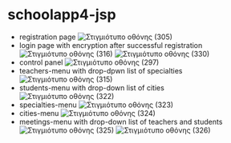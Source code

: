 # schoolapp4-jsp
- registration page
![Στιγμιότυπο οθόνης (305)](https://github.com/billmazio/schoolapp4-jsp/assets/116730698/19a60f28-4a04-42d5-bdb0-c9cd18171049)
- login page with encryption after successful registration
![Στιγμιότυπο οθόνης (316)](https://github.com/billmazio/schoolapp4-jsp/assets/116730698/90967e32-8f4c-429f-92a9-6aa742bb1b74)
![Στιγμιότυπο οθόνης (330)](https://github.com/billmazio/schoolapp4-jsp/assets/116730698/fa82a227-be3b-4a0a-93ca-c52eae013765)
- control panel
![Στιγμιότυπο οθόνης (297)](https://github.com/billmazio/schoolapp4-jsp/assets/116730698/e85a7696-2ff0-40cb-8390-6668979d5347)
- teachers-menu with drop-dpwn list of specialties
![Στιγμιότυπο οθόνης (315)](https://github.com/billmazio/schoolapp4-jsp/assets/116730698/01c7add9-f1e6-4b24-a019-8d12a9669d4a)
- students-menu with drop-down list of cities
![Στιγμιότυπο οθόνης (322)](https://github.com/billmazio/schoolapp4-jsp/assets/116730698/e2b71a95-4959-478d-a36a-fa1d12324da6)
- specialties-menu
![Στιγμιότυπο οθόνης (323)](https://github.com/billmazio/schoolapp4-jsp/assets/116730698/b45d93c8-d0bf-4aa6-954e-6c6b40e21a06)
- cities-menu
![Στιγμιότυπο οθόνης (324)](https://github.com/billmazio/schoolapp4-jsp/assets/116730698/0b2bf7a6-d879-49c1-a11a-f21a4281b73e)
- meetings-menu with drop-down list of teachers and students
![Στιγμιότυπο οθόνης (325)](https://github.com/billmazio/schoolapp4-jsp/assets/116730698/68c69da7-bce8-4cd3-b529-a60cade996e7)
![Στιγμιότυπο οθόνης (326)](https://github.com/billmazio/schoolapp4-jsp/assets/116730698/ad250c64-8848-49c0-87c2-9d418e5d18a4)
